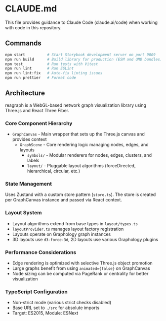 # CLAUDE.md

This file provides guidance to Claude Code (claude.ai/code) when working with code in this repository.

## Commands

```bash
npm start          # Start Storybook development server on port 9009
npm run build      # Build library for production (ESM and UMD bundles)
npm test           # Run tests with Vitest
npm run lint       # Run ESLint
npm run lint:fix   # Auto-fix linting issues
npm run prettier   # Format code
```

## Architecture

reagraph is a WebGL-based network graph visualization library using Three.js and React Three Fiber.

### Core Component Hierarchy
- `GraphCanvas` - Main wrapper that sets up the Three.js canvas and provides context
  - `GraphScene` - Core rendering logic managing nodes, edges, and layouts
    - `symbols/` - Modular renderers for nodes, edges, clusters, and labels
    - `layout/` - Pluggable layout algorithms (forceDirected, hierarchical, circular, etc.)

### State Management
Uses Zustand with a custom store pattern (`store.ts`). The store is created per GraphCanvas instance and passed via React context.

### Layout System
- Layout algorithms extend from base types in `layout/types.ts`
- `layoutProvider.ts` manages layout factory registration
- Layouts operate on Graphology graph instances
- 3D layouts use `d3-force-3d`, 2D layouts use various Graphology plugins

### Performance Considerations
- Edge rendering is optimized with selective Three.js object promotion
- Large graphs benefit from using `animated={false}` on GraphCanvas
- Node sizing can be computed via PageRank or centrality for better visualization

### TypeScript Configuration
- Non-strict mode (various strict checks disabled)
- Base URL set to `./src` for absolute imports
- Target: ES2015, Module: ESNext